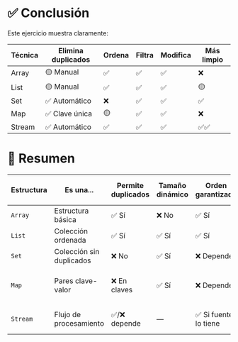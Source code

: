 # ✅ Conclusión

Este ejercicio muestra claramente:

| Técnica | Elimina duplicados | Ordena | Filtra | Modifica | Más limpio |
| ------- | ------------------ | ------ | ------ | -------- | ---------- |
| Array   | 🟡 Manual          | ✅     | ✅     | ✅       | ❌         |
| List    | 🟡 Manual          | ✅     | ✅     | ✅       | 🟡         |
| Set     | ✅ Automático      | ❌     | ✅     | ✅       | ✅         |
| Map     | ✅ Clave única     | 🟡     | ✅     | ✅       | ❌         |
| Stream  | ✅ Automático      | ✅     | ✅     | ✅       | ✅✅       |

# 🧠 Resumen

| Estructura | Es una...                | Permite duplicados | Tamaño dinámico | Orden garantizado    | Acceso por índice | Útil para...                             |
| ---------- | ------------------------ | ------------------ | --------------- | -------------------- | ----------------- | ---------------------------------------- |
| `Array`    | Estructura básica        | ✅ Sí               | ❌ No            | ✅ Sí                 | ✅ Sí              | Datos fijos y simples                    |
| `List`     | Colección ordenada       | ✅ Sí               | ✅ Sí            | ✅ Sí                 | ✅ Sí              | Manejar listas de datos                  |
| `Set`      | Colección sin duplicados | ❌ No               | ✅ Sí            | ❌ Depende            | ❌ No              | Agrupar datos únicos                     |
| `Map`      | Pares clave-valor        | ❌ En claves        | ✅ Sí            | ❌ Depende            | ❌ No              | Asociar nombres, claves, configuraciones |
| `Stream`   | Flujo de procesamiento   | ✅/❌ depende        | —               | ✅ Si fuente lo tiene | ❌ No              | Filtrar, transformar, recolectar         |
